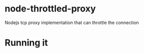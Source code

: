 # node-throttled-proxy
Nodejs tcp proxy implementation that can throttle the connection

# Running it
